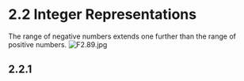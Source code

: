 # 2.2 Integer Representations

The range of negative numbers extends one further than the range of
positive numbers.
![F2.89.jpg](https://ooo.0o0.ooo/2015/12/28/5680dc302e1e4.jpg)

## 2.2.1 
